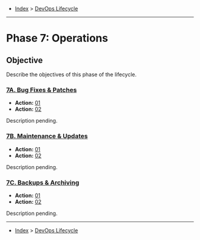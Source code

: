 - [Index](../index.md) > [DevOps Lifecycle](devops.md)

---

<a id="phase-07"></a>

# Phase 7: Operations

## Objective

Describe the objectives of this phase of the lifecycle.

<a id="actions"></a>

<a id="7a"></a>

### [7A. Bug Fixes & Patches](phase_07_A#top)

- **Action:** [01](phase_07_A#7a-01)
- **Action:** [02](phase_07_A#7a-02)

Description pending.

<a id="7b"></a>

### [7B. Maintenance & Updates](phase_07_B#top)

- **Action:** [01](phase_07_B#7b-01)
- **Action:** [02](phase_07_B#7b-02)

Description pending.

<a id="7c"></a>

### [7C. Backups & Archiving](phase_07_C#top)

- **Action:** [01](phase_07_C#7c-01)
- **Action:** [02](phase_07_C#7c-02)

Description pending.

---

- [Index](../index.md) > [DevOps Lifecycle](devops.md)
